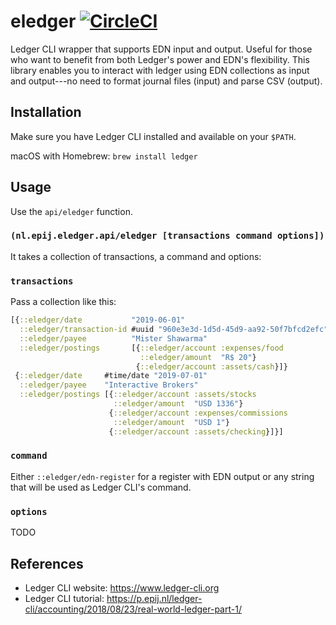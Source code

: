 # eledger [![CircleCI](https://circleci.com/gh/pepijn/eledger.svg?style=svg&circle-token=27f5ba848e50cda482c8b46f5a6835ff571ba9f3)](https://circleci.com/gh/pepijn/eledger)

Ledger CLI wrapper that supports EDN input and output. Useful for those who want to benefit from both Ledger's power and EDN's flexibility. This library enables you to interact with ledger using EDN collections as input and output---no need to format journal files (input) and parse CSV (output).

## Installation

Make sure you have Ledger CLI installed and available on your `$PATH`.

macOS with Homebrew: `brew install ledger`

## Usage

Use the `api/eledger` function.

### `(nl.epij.eledger.api/eledger [transactions command options])`

It takes a collection of transactions, a command and options:

### `transactions`

Pass a collection like this:

```clojure
[{::eledger/date           "2019-06-01"
  ::eledger/transaction-id #uuid "960e3e3d-1d5d-45d9-aa92-50f7bfcd2efc"
  ::eledger/payee          "Mister Shawarma"
  ::eledger/postings       [{::eledger/account :expenses/food
                             ::eledger/amount  "R$ 20"}
                            {::eledger/account :assets/cash}]}
 {::eledger/date     #time/date "2019-07-01"
  ::eledger/payee    "Interactive Brokers"
  ::eledger/postings [{::eledger/account :assets/stocks
                       ::eledger/amount  "USD 1336"}
                      {::eledger/account :expenses/commissions
                       ::eledger/amount  "USD 1"}
                      {::eledger/account :assets/checking}]}]
```

### `command`

Either `::eledger/edn-register` for a register with EDN output or any string that will be used as Ledger CLI's command.

### `options`

TODO

## References

- Ledger CLI website: https://www.ledger-cli.org
- Ledger CLI tutorial: https://p.epij.nl/ledger-cli/accounting/2018/08/23/real-world-ledger-part-1/
